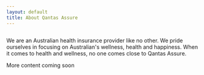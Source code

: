 ```yaml
---
layout: default
title: About Qantas Assure
---
```


<div class="post">
	<img src="{{ '/assets/img/qantas-assure-logo.png' | prepend: site.baseurl }}" alt=""> 
	<p class="intro">We are an Australian health insurance provider like no other. We pride ourselves in focusing on 
	Australian's wellness, health and happiness. When it comes to health and wellness, no one comes close to Qantas Assure.
	</p>
	<p>More content coming soon</p>
</div>
